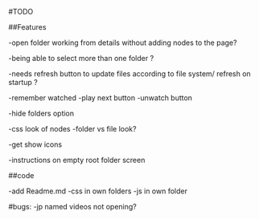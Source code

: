 #TODO

##Features

-open folder working from details without adding nodes to the page?

-being able to select more than one folder ?

-needs refresh button to update files according to file system/ refresh on startup ?

-remember watched
  -play next button
  -unwatch button

-hide folders option

-css look of nodes
  -folder vs file look?

-get show icons

-instructions on empty root folder screen

##code

-add Readme.md
-css in own folders
-js in own folder



#bugs:
-jp named videos not opening?
